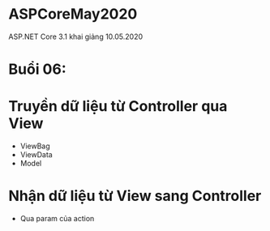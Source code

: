 # ASPCoreMay2020
ASP.NET Core 3.1 khai giảng 10.05.2020


# Buổi 06: 
# Truyền dữ liệu từ Controller qua View
* ViewBag
* ViewData
* Model
# Nhận dữ liệu từ View sang Controller
* Qua param của action